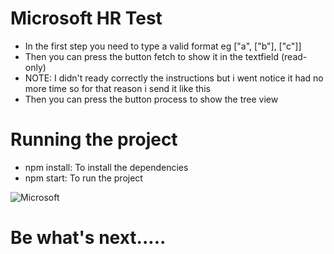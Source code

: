 # Microsoft HR Test

- In the first step you need to type a valid format eg ["a", ["b"], ["c"]]
- Then you can press the button fetch to show it in the textfield (read-only)
- NOTE: I didn't ready correctly the instructions but i went notice it had no more time so for that reason i send it like this
- Then you can press the button process to show the tree view

# Running the project

- npm install: To install the dependencies
- npm start: To run the project

![Microsoft](https://posnetinformatica.com/admin/logos/1589890008_microsoft.jpg)

# Be what's next.....